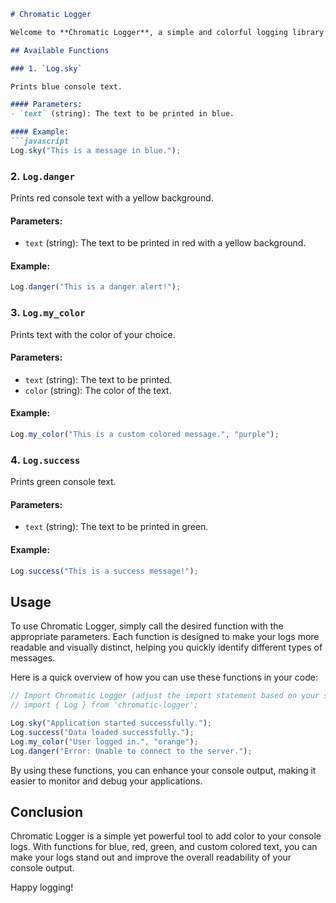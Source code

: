 ```markdown
# Chromatic Logger

Welcome to **Chromatic Logger**, a simple and colorful logging library designed to make your console logs vibrant and visually appealing. With a variety of functions at your disposal, you can highlight important information, warnings, errors, and successes using different colors. This README will guide you through the available functions and how to use them effectively.

## Available Functions

### 1. `Log.sky`

Prints blue console text.

#### Parameters:
- `text` (string): The text to be printed in blue.

#### Example:
```javascript
Log.sky("This is a message in blue.");
```

### 2. `Log.danger`

Prints red console text with a yellow background.

#### Parameters:
- `text` (string): The text to be printed in red with a yellow background.

#### Example:
```javascript
Log.danger("This is a danger alert!");
```

### 3. `Log.my_color`

Prints text with the color of your choice.

#### Parameters:
- `text` (string): The text to be printed.
- `color` (string): The color of the text.

#### Example:
```javascript
Log.my_color("This is a custom colored message.", "purple");
```

### 4. `Log.success`

Prints green console text.

#### Parameters:
- `text` (string): The text to be printed in green.

#### Example:
```javascript
Log.success("This is a success message!");
```

## Usage

To use Chromatic Logger, simply call the desired function with the appropriate parameters. Each function is designed to make your logs more readable and visually distinct, helping you quickly identify different types of messages.

Here is a quick overview of how you can use these functions in your code:

```javascript
// Import Chromatic Logger (adjust the import statement based on your setup)
// import { Log } from 'chromatic-logger';

Log.sky("Application started successfully.");
Log.success("Data loaded successfully.");
Log.my_color("User logged in.", "orange");
Log.danger("Error: Unable to connect to the server.");
```

By using these functions, you can enhance your console output, making it easier to monitor and debug your applications.

## Conclusion

Chromatic Logger is a simple yet powerful tool to add color to your console logs. With functions for blue, red, green, and custom colored text, you can make your logs stand out and improve the overall readability of your console output.

Happy logging!
```